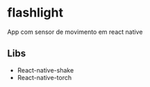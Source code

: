 # flashlight
App com sensor de movimento em react native

## Libs
- React-native-shake
- React-native-torch
